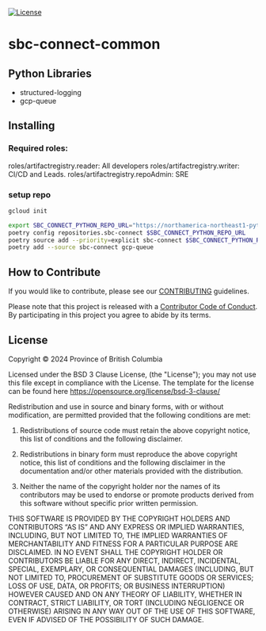 [![License](https://img.shields.io/badge/License-BSD%203%20Clause-blue.svg)](LICENSE)

# sbc-connect-common 

## Python Libraries

- structured-logging
- gcp-queue


## Installing
### Required roles:
roles/artifactregistry.reader: All developers
roles/artifactregistry.writer: CI/CD and Leads.
roles/artifactregistry.repoAdmin: SRE
### setup repo
```bash
gcloud init
```

```bash
export SBC_CONNECT_PYTHON_REPO_URL="https://northamerica-northeast1-python.pkg.dev/c4hnrd-tools/python/simple/"
poetry config repositories.sbc-connect $SBC_CONNECT_PYTHON_REPO_URL
poetry source add --priority=explicit sbc-connect $SBC_CONNECT_PYTHON_REPO_URL
poetry add --source sbc-connect gcp-queue
```
## How to Contribute

If you would like to contribute, please see our [CONTRIBUTING](./CONTRIBUTING.md) guidelines.

Please note that this project is released with a [Contributor Code of Conduct](./CODE_OF_CONDUCT.md).
By participating in this project you agree to abide by its terms.

## License
Copyright © 2024 Province of British Columbia

Licensed under the BSD 3 Clause License, (the "License");
you may not use this file except in compliance with the License.
The template for the license can be found here
   https://opensource.org/license/bsd-3-clause/

Redistribution and use in source and binary forms,
with or without modification, are permitted provided that the
following conditions are met:

1. Redistributions of source code must retain the above copyright notice,
   this list of conditions and the following disclaimer.

2. Redistributions in binary form must reproduce the above copyright notice,
   this list of conditions and the following disclaimer in the documentation
   and/or other materials provided with the distribution.

3. Neither the name of the copyright holder nor the names of its contributors
   may be used to endorse or promote products derived from this software
   without specific prior written permission.

THIS SOFTWARE IS PROVIDED BY THE COPYRIGHT HOLDERS AND CONTRIBUTORS “AS IS”
AND ANY EXPRESS OR IMPLIED WARRANTIES, INCLUDING, BUT NOT LIMITED TO,
THE IMPLIED WARRANTIES OF MERCHANTABILITY AND FITNESS FOR A PARTICULAR PURPOSE
ARE DISCLAIMED. IN NO EVENT SHALL THE COPYRIGHT HOLDER OR CONTRIBUTORS BE
LIABLE FOR ANY DIRECT, INDIRECT, INCIDENTAL, SPECIAL, EXEMPLARY, OR
CONSEQUENTIAL DAMAGES (INCLUDING, BUT NOT LIMITED TO, PROCUREMENT OF
SUBSTITUTE GOODS OR SERVICES; LOSS OF USE, DATA, OR PROFITS; OR BUSINESS
INTERRUPTION) HOWEVER CAUSED AND ON ANY THEORY OF LIABILITY, WHETHER IN
CONTRACT, STRICT LIABILITY, OR TORT (INCLUDING NEGLIGENCE OR OTHERWISE)
ARISING IN ANY WAY OUT OF THE USE OF THIS SOFTWARE, EVEN IF ADVISED OF THE
POSSIBILITY OF SUCH DAMAGE.
